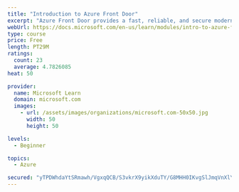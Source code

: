```yaml
---
title: "Introduction to Azure Front Door"
excerpt: "Azure Front Door provides a fast, reliable, and secure modern cloud content delivery network, integrated with intelligent threat protection."
webUrl: https://docs.microsoft.com/en-us/learn/modules/intro-to-azure-front-door/
type: course
price: Free
length: PT29M
ratings:
  count: 23
  average: 4.7826085
heat: 50

provider:
  name: Microsoft Learn
  domain: microsoft.com
  images:
    - url: /assets/images/organizations/microsoft.com-50x50.jpg
      width: 50
      height: 50

levels:
  - Beginner

topics:
  - Azure

secured: "yTPDWhdaYtSRmawh/VgxqQCB/S3vkrX9yikXduTY/G8MHH0IKvgSlJmqVnXlYSOKAF82i5729txey0RxuCgQ6P20oRBukEnAznIrwfR6SJFihcesrBttqVFwwWRAUJRDQE9z2CFdvjOCdN0F9j1qi5+1cyGRrecFzxLeNbBps1cWg8+TD71NhoSt3BdFMlOK+nqg32nNJDBPyDRVpfwcAwkHvUgR94WXzazvAOJntN3HHbBGqNzyqXsjGL7MJZ1wlChWpxDmSH9ZhITyx6pIMSr36umaV9dJBenxyzpOpHcTQ/DFP/N3zr7l5c6qxxI9B0ZVdFO2lU01f5BRuM4qjQShZ5GkgmbgeXTYy+auKQI3GgE1PxBMr6fhA/2OJPf89TJCt/ejRHbcx2MIYc1dFmiG89M8jIKwjGxq9PrK9po=;swpa95lhk/WofEqla2OmKw=="
---
```


